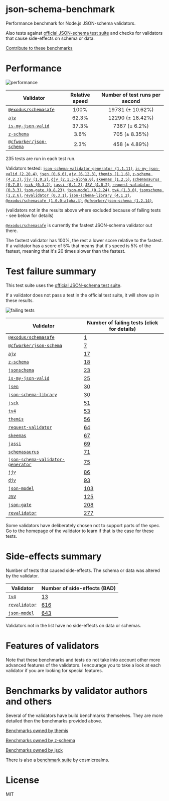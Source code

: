 # json-schema-benchmark
Performance benchmark for Node.js JSON-schema validators.

Also tests against [official JSON-schema test suite](https://github.com/json-schema/JSON-Schema-Test-Suite) and checks
for validators that cause side-effects on schema or data.

[Contribute to these benchmarks](https://github.com/ebdrup/json-schema-benchmark/blob/master/CONTRIBUTING.md)

# Performance

![performance](https://chart.googleapis.com/chart?chxt=x,y&cht=bhs&chco=76A4FB&chls=2.0&chbh=76,4,1&chs=600x420&chxl=-1:|@exodus&#x2F;schemasafe|ajv|is-my-json-valid|z-schema|@cfworker&#x2F;json-schema&chd=t:100,62.3,37.3,3.6,2.3)

|Validator|Relative speed|Number of test runs per second|
|---------|:------------:|:----------------------------:|
|[`@exodus/schemasafe`](https://github.com/ExodusMovement/schemasafe)|100%|19731 (± 10.62%)|
|[`ajv`](https://github.com/ajv-validator/ajv)|62.3%|12290 (± 18.42%)|
|[`is-my-json-valid`](https://github.com/mafintosh/is-my-json-valid#readme)|37.3%|7367 (± 6.2%)|
|[`z-schema`](https://github.com/zaggino/z-schema)|3.6%|705 (± 8.35%)|
|[`@cfworker/json-schema`](https://github.com/cfworker/cfworker/tree/master/packages/json-schema/README.md)|2.3%|458 (± 4.89%)|

235 tests are run in each test run.

Validators tested: [`json-schema-validator-generator (1.1.11)`](https://github.com/danwang/json-schema-validator-generator), [`is-my-json-valid (2.20.4)`](https://github.com/mafintosh/is-my-json-valid#readme), [`jsen (0.6.6)`](https://github.com/bugventure/jsen), [`ajv (6.12.3)`](https://github.com/ajv-validator/ajv), [`themis (1.1.6)`](https://github.com/playlyfe/themis), [`z-schema (4.2.3)`](https://github.com/zaggino/z-schema), [`jjv (1.0.2)`](https://github.com/acornejo/jjv), [`djv (2.1.3-alpha.0)`](https://github.com/korzio/djv#readme), [`skeemas (1.2.5)`](https://github.com/Prestaul/skeemas#readme), [`schemasaurus (0.7.8)`](https://github.com/AlexeyGrishin/schemasaurus), [`jsck (0.3.2)`](https://github.com/pandastrike/jsck#readme), [`jassi (0.1.2)`](https://github.com/iclanzan/jassi), [`JSV (4.0.2)`](http://github.com/garycourt/JSV), [`request-validator (0.3.3)`](https://github.com/bugventure/request-validator), [`json-gate (0.8.23)`](https://github.com/oferei/json-gate#readme), [`json-model (0.2.24)`](https://github.com/geraintluff/json-model), [`tv4 (1.3.0)`](https://github.com/geraintluff/tv4), [`jsonschema (1.2.6)`](https://github.com/tdegrunt/jsonschema#readme), [`revalidator (0.3.1)`](https://github.com/flatiron/revalidator), [`json-schema-library (4.1.2)`](https://github.com/sagold/json-schema-library), [`@exodus/schemasafe (1.0.0-alpha.4)`](https://github.com/ExodusMovement/schemasafe), [`@cfworker/json-schema (1.2.14)`](https://github.com/cfworker/cfworker/tree/master/packages/json-schema/README.md), 

(validators not in the results above where excluded because of failing tests - see below for details)

[`@exodus/schemasafe`](https://github.com/ExodusMovement/schemasafe) is currently the fastest JSON-schema validator out there.

The fastest validator has 100%, the rest a lower score relative to the fastest.
If a validator has a score of 5% that means that it's speed is 5% of the fastest,
meaning that it's 20 times slower than the fastest.

# Test failure summary

This test suite uses the [official JSON-schema test suite](https://github.com/json-schema/JSON-Schema-Test-Suite).

If a validator does not pass a test in the official test suite, it will show up in these results.

![failing tests](https://chart.googleapis.com/chart?chxt=x,y&cht=bhs&chco=76A4FB&chls=2.0&chbh=14,4,1&chs=600x416&chxl=-1:|@exodus&#x2F;schemasafe|@cfworker&#x2F;json-schema|ajv|z-schema|jsonschema|is-my-json-valid|jsen|json-schema-library|jsck|tv4|themis|request-validator|skeemas|jassi|schemasaurus|json-schema-validator-generator|jjv|djv|json-model|JSV|json-gate|revalidator&chd=t:1,7,17,18,23,25,30,30,51,53,56,64,67,69,71,75,86,93,103,125,208,277&chxr=0,0,277&chds=0,277)

|Validator|Number of failing tests (click for details)|
|---------|-----------------------|
|[`@exodus/schemasafe`](https://github.com/ExodusMovement/schemasafe)|[1](https://github.com/ebdrup/json-schema-benchmark/blob/master/reports/@exodus&#x2F;schemasafe.md)|
|[`@cfworker/json-schema`](https://github.com/cfworker/cfworker/tree/master/packages/json-schema/README.md)|[7](https://github.com/ebdrup/json-schema-benchmark/blob/master/reports/@cfworker&#x2F;json-schema.md)|
|[`ajv`](https://github.com/ajv-validator/ajv)|[17](https://github.com/ebdrup/json-schema-benchmark/blob/master/reports/ajv.md)|
|[`z-schema`](https://github.com/zaggino/z-schema)|[18](https://github.com/ebdrup/json-schema-benchmark/blob/master/reports/z-schema.md)|
|[`jsonschema`](https://github.com/tdegrunt/jsonschema#readme)|[23](https://github.com/ebdrup/json-schema-benchmark/blob/master/reports/jsonschema.md)|
|[`is-my-json-valid`](https://github.com/mafintosh/is-my-json-valid#readme)|[25](https://github.com/ebdrup/json-schema-benchmark/blob/master/reports/is-my-json-valid.md)|
|[`jsen`](https://github.com/bugventure/jsen)|[30](https://github.com/ebdrup/json-schema-benchmark/blob/master/reports/jsen.md)|
|[`json-schema-library`](https://github.com/sagold/json-schema-library)|[30](https://github.com/ebdrup/json-schema-benchmark/blob/master/reports/json-schema-library.md)|
|[`jsck`](https://github.com/pandastrike/jsck#readme)|[51](https://github.com/ebdrup/json-schema-benchmark/blob/master/reports/jsck.md)|
|[`tv4`](https://github.com/geraintluff/tv4)|[53](https://github.com/ebdrup/json-schema-benchmark/blob/master/reports/tv4.md)|
|[`themis`](https://github.com/playlyfe/themis)|[56](https://github.com/ebdrup/json-schema-benchmark/blob/master/reports/themis.md)|
|[`request-validator`](https://github.com/bugventure/request-validator)|[64](https://github.com/ebdrup/json-schema-benchmark/blob/master/reports/request-validator.md)|
|[`skeemas`](https://github.com/Prestaul/skeemas#readme)|[67](https://github.com/ebdrup/json-schema-benchmark/blob/master/reports/skeemas.md)|
|[`jassi`](https://github.com/iclanzan/jassi)|[69](https://github.com/ebdrup/json-schema-benchmark/blob/master/reports/jassi.md)|
|[`schemasaurus`](https://github.com/AlexeyGrishin/schemasaurus)|[71](https://github.com/ebdrup/json-schema-benchmark/blob/master/reports/schemasaurus.md)|
|[`json-schema-validator-generator`](https://github.com/danwang/json-schema-validator-generator)|[75](https://github.com/ebdrup/json-schema-benchmark/blob/master/reports/json-schema-validator-generator.md)|
|[`jjv`](https://github.com/acornejo/jjv)|[86](https://github.com/ebdrup/json-schema-benchmark/blob/master/reports/jjv.md)|
|[`djv`](https://github.com/korzio/djv#readme)|[93](https://github.com/ebdrup/json-schema-benchmark/blob/master/reports/djv.md)|
|[`json-model`](https://github.com/geraintluff/json-model)|[103](https://github.com/ebdrup/json-schema-benchmark/blob/master/reports/json-model.md)|
|[`JSV`](http://github.com/garycourt/JSV)|[125](https://github.com/ebdrup/json-schema-benchmark/blob/master/reports/JSV.md)|
|[`json-gate`](https://github.com/oferei/json-gate#readme)|[208](https://github.com/ebdrup/json-schema-benchmark/blob/master/reports/json-gate.md)|
|[`revalidator`](https://github.com/flatiron/revalidator)|[277](https://github.com/ebdrup/json-schema-benchmark/blob/master/reports/revalidator.md)|

Some validators have deliberately chosen not to support parts of the spec. Go to the homepage of the validator to learn if
that is the case for these tests.

# Side-effects summary

Number of tests that caused side-effects. The schema or data was altered by the validator.

|Validator|Number of side-effects (BAD)|
|---------|----------------------------|
|[`tv4`](https://github.com/geraintluff/tv4)|[13](https://github.com/ebdrup/json-schema-benchmark/blob/master/reports/tv4-side-effects.md)|
|[`revalidator`](https://github.com/flatiron/revalidator)|[616](https://github.com/ebdrup/json-schema-benchmark/blob/master/reports/revalidator-side-effects.md)|
|[`json-model`](https://github.com/geraintluff/json-model)|[643](https://github.com/ebdrup/json-schema-benchmark/blob/master/reports/json-model-side-effects.md)|

Validators not in the list have no side-effects on data or schemas.

# Features of validators

Note that these benchmarks and tests do not take into account other more advanced features of the validators. I encourage
you to take a look at each validator if you are looking for special features.

# Benchmarks by validator authors and others

Several of the validators have build benchmarks themselves. They are
more detailed then the benchmarks provided above.

[Benchmarks owned by themis](https://cdn.rawgit.com/playlyfe/themis/master/benchmark/results.html)

[Benchmarks owned by z-schema](https://rawgit.com/zaggino/z-schema/master/benchmark/results.html)

[Benchmarks owned by jsck](https://github.com/pandastrike/jsck/blob/master/doc/benchmarks.md)

There is also a [benchmark suite](https://github.com/Sembiance/cosmicrealms.com/tree/master/sandbox/benchmark-of-node-dot-js-json-validation-modules-part-3)
by cosmicrealms.

# License
MIT
